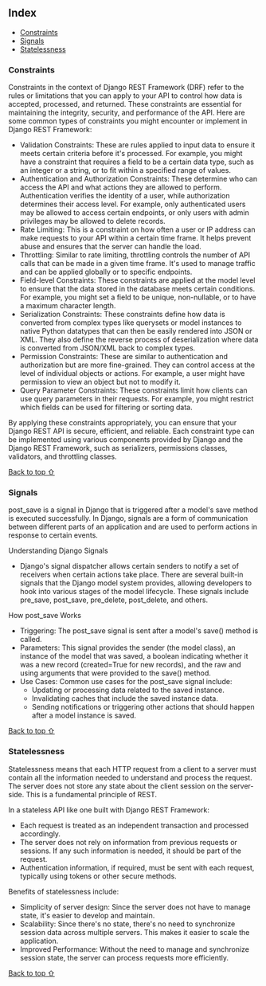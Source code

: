 ## Index

- [Constraints](#constraints)
- [Signals](#signals)
- [Statelessness](#statelessness)

### Constraints
Constraints in the context of Django REST Framework (DRF) refer to the rules or limitations that you can apply to your API to control how data is accepted, processed, and returned. These constraints are essential for maintaining the integrity, security, and performance of the API. Here are some common types of constraints you might encounter or implement in Django REST Framework:
- Validation Constraints: These are rules applied to input data to ensure it meets certain criteria before it's processed. For example, you might have a constraint that requires a field to be a certain data type, such as an integer or a string, or to fit within a specified range of values.
- Authentication and Authorization Constraints: These determine who can access the API and what actions they are allowed to perform. Authentication verifies the identity of a user, while authorization determines their access level. For example, only authenticated users may be allowed to access certain endpoints, or only users with admin privileges may be allowed to delete records.
- Rate Limiting: This is a constraint on how often a user or IP address can make requests to your API within a certain time frame. It helps prevent abuse and ensures that the server can handle the load.
- Throttling: Similar to rate limiting, throttling controls the number of API calls that can be made in a given time frame. It's used to manage traffic and can be applied globally or to specific endpoints.
- Field-level Constraints: These constraints are applied at the model level to ensure that the data stored in the database meets certain conditions. For example, you might set a field to be unique, non-nullable, or to have a maximum character length.
- Serialization Constraints: These constraints define how data is converted from complex types like querysets or model instances to native Python datatypes that can then be easily rendered into JSON or XML. They also define the reverse process of deserialization where data is converted from JSON/XML back to complex types.
- Permission Constraints: These are similar to authentication and authorization but are more fine-grained. They can control access at the level of individual objects or actions. For example, a user might have permission to view an object but not to modify it.
- Query Parameter Constraints: These constraints limit how clients can use query parameters in their requests. For example, you might restrict which fields can be used for filtering or sorting data.

By applying these constraints appropriately, you can ensure that your Django REST API is secure, efficient, and reliable. Each constraint type can be implemented using various components provided by Django and the Django REST Framework, such as serializers, permissions classes, validators, and throttling classes.

[Back to top ⇧](#index)

### Signals
post_save is a signal in Django that is triggered after a model's save method is executed successfully. In Django, signals are a form of communication between different parts of an application and are used to perform actions in response to certain events.

Understanding Django Signals
- Django's signal dispatcher allows certain senders to notify a set of receivers when certain actions take place. There are several built-in signals that the Django model system provides, allowing developers to hook into various stages of the model lifecycle. These signals include pre_save, post_save, pre_delete, post_delete, and others.

How post_save Works
- Triggering: The post_save signal is sent after a model's save() method is called.
- Parameters: This signal provides the sender (the model class), an instance of the model that was saved, a boolean indicating whether it was a new record (created=True for new records), and the raw and using arguments that were provided to the save() method.
- Use Cases: Common use cases for the post_save signal include:
	- Updating or processing data related to the saved instance.
	- Invalidating caches that include the saved instance data.
	- Sending notifications or triggering other actions that should happen after a model instance is saved.

[Back to top ⇧](#index)

### Statelessness
Statelessness means that each HTTP request from a client to a server must contain all the information needed to understand and process the request. The server does not store any state about the client session on the server-side. This is a fundamental principle of REST.

In a stateless API like one built with Django REST Framework:
- Each request is treated as an independent transaction and processed accordingly.
- The server does not rely on information from previous requests or sessions. If any such information is needed, it should be part of the request.
- Authentication information, if required, must be sent with each request, typically using tokens or other secure methods.

Benefits of statelessness include:
- Simplicity of server design: Since the server does not have to manage state, it's easier to develop and maintain.
- Scalability: Since there's no state, there's no need to synchronize session data across multiple servers. This makes it easier to scale the application.
- Improved Performance: Without the need to manage and synchronize session state, the server can process requests more efficiently.

[Back to top ⇧](#index)